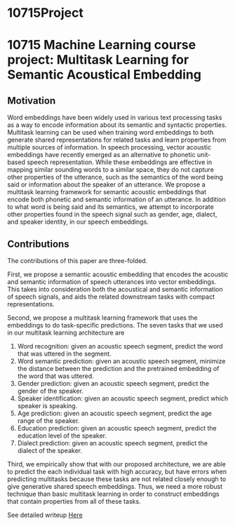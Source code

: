 # 10715Project
10715 Machine Learning course project: Multitask Learning for Semantic Acoustical Embedding
===

## Motivation
Word embeddings have been widely used in various text processing tasks as a way to encode information about its semantic and syntactic properties. Multitask learning can be used when training word embeddings to both generate shared representations for related tasks and learn properties from multiple sources of information. In speech processing, vector acoustic embeddings have recently emerged as an alternative to phonetic unit-based speech representation. While these embeddings are effective in mapping similar sounding words to a similar space, they do not capture other properties of the utterance, such as the semantics of the word being said or information about the speaker of an utterance. We propose a multitask learning framework for semantic acoustic embeddings that encode both phonetic and semantic information of an utterance. In addition to what word is being said and its semantics, we attempt to incorporate other properties found in the speech signal such as gender, age, dialect, and speaker identity, in our speech embeddings.

## Contributions
The contributions of this paper are three-folded.

First, we propose a semantic acoustic embedding that encodes the acoustic and semantic information of speech utterances into vector embeddings. This takes into consideration both the acoustical and semantic information of speech signals, and aids the related downstream tasks with compact representations.

Second, we propose a multitask learning framework that uses the embeddings to do task-specific predictions. The seven tasks that we used in our multitask learning architecture are
1. Word recognition: given an acoustic speech segment, predict the word that was uttered in the segment.
2. Word semantic prediction: given an acoustic speech segment, minimize the distance between the prediction and the pretrained embedding of the word that was uttered.
3. Gender prediction: given an acoustic speech segment, predict the gender of the speaker.
4. Speaker identification: given an acoustic speech segment, predict which speaker is speaking.
5. Age prediction: given an acoustic speech segment, predict the age range of the speaker.
6. Education prediction: given an acoustic speech segment, predict the education level of the speaker.
7. Dialect prediction: given an acoustic speech segment, predict the dialect of the speaker.

Third, we empirically show that with our proposed architecture, we are able to predict the each individual task with high accuracy, but have errors when predicting multitasks because these tasks are not related closely enough to give generative shared speech embeddings. Thus, we need a more robust technique than basic multitask learning in order to construct embeddings that contain properties from all of these tasks.

See detailed writeup [Here](writeup/)
